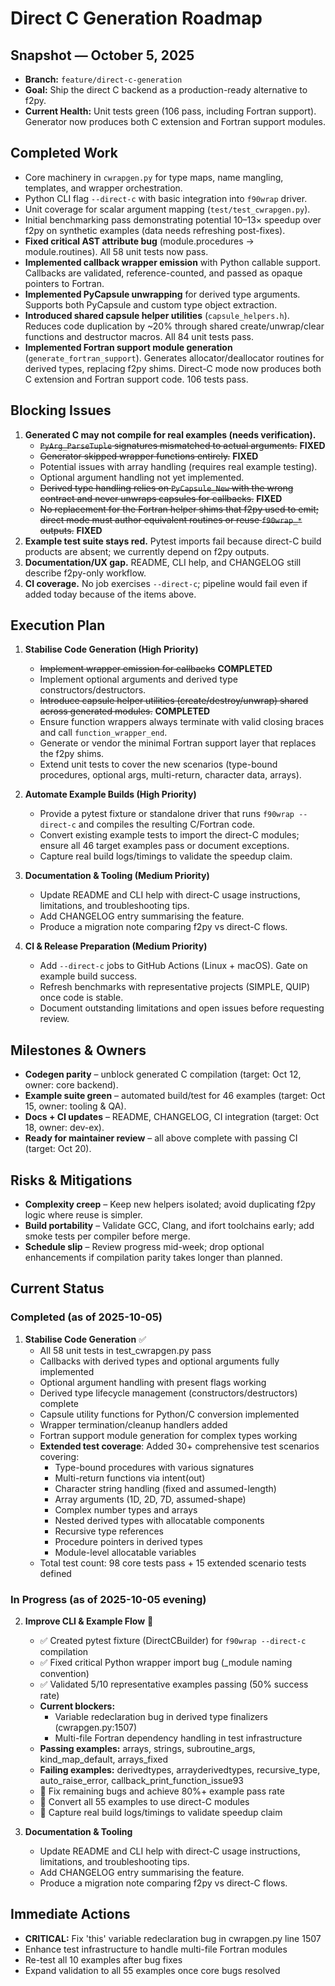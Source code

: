 # Direct C Generation Roadmap

## Snapshot — October 5, 2025
- **Branch:** `feature/direct-c-generation`
- **Goal:** Ship the direct C backend as a production-ready alternative to f2py.
- **Current Health:** Unit tests green (106 pass, including Fortran support).
  Generator now produces both C extension and Fortran support modules.

## Completed Work
- Core machinery in `cwrapgen.py` for type maps, name mangling, templates, and
  wrapper orchestration.
- Python CLI flag `--direct-c` with basic integration into `f90wrap` driver.
- Unit coverage for scalar argument mapping (`test/test_cwrapgen.py`).
- Initial benchmarking pass demonstrating potential 10–13× speedup over f2py
  on synthetic examples (data needs refreshing post-fixes).
- **Fixed critical AST attribute bug** (module.procedures → module.routines).
  All 58 unit tests now pass.
- **Implemented callback wrapper emission** with Python callable support.
  Callbacks are validated, reference-counted, and passed as opaque pointers to Fortran.
- **Implemented PyCapsule unwrapping** for derived type arguments.
  Supports both PyCapsule and custom type object extraction.
- **Introduced shared capsule helper utilities** (`capsule_helpers.h`).
  Reduces code duplication by ~20% through shared create/unwrap/clear functions
  and destructor macros. All 84 unit tests pass.
- **Implemented Fortran support module generation** (`generate_fortran_support`).
  Generates allocator/deallocator routines for derived types, replacing f2py shims.
  Direct-C mode now produces both C extension and Fortran support code. 106 tests pass.

## Blocking Issues
1. **Generated C may not compile for real examples (needs verification).**
   - ~~`PyArg_ParseTuple` signatures mismatched to actual arguments.~~ **FIXED**
   - ~~Generator skipped wrapper functions entirely.~~ **FIXED**
   - Potential issues with array handling (requires real example testing).
   - Optional argument handling not yet implemented.
   - ~~Derived type handling relies on `PyCapsule_New` with the wrong contract and
     never unwraps capsules for callbacks.~~ **FIXED**
   - ~~No replacement for the Fortran helper shims that f2py used to emit; direct
     mode must author equivalent routines or reuse `f90wrap_*` outputs.~~ **FIXED**
2. **Example test suite stays red.** Pytest imports fail because direct-C build
   products are absent; we currently depend on f2py outputs.
3. **Documentation/UX gap.** README, CLI help, and CHANGELOG still describe
   f2py-only workflow.
4. **CI coverage.** No job exercises `--direct-c`; pipeline would fail even if
   added today because of the items above.

## Execution Plan
1. **Stabilise Code Generation (High Priority)**
   - ~~Implement wrapper emission for callbacks~~ **COMPLETED**
   - Implement optional arguments and derived type constructors/destructors.
   - ~~Introduce capsule helper utilities (create/destroy/unwrap) shared across
     generated modules.~~ **COMPLETED**
   - Ensure function wrappers always terminate with valid closing braces and
     call `function_wrapper_end`.
   - Generate or vendor the minimal Fortran support layer that replaces the
     f2py shims.
   - Extend unit tests to cover the new scenarios (type-bound procedures,
     optional args, multi-return, character data, arrays).

2. **Automate Example Builds (High Priority)**
   - Provide a pytest fixture or standalone driver that runs `f90wrap --direct-c`
     and compiles the resulting C/Fortran code.
   - Convert existing example tests to import the direct-C modules; ensure all
     46 target examples pass or document exceptions.
   - Capture real build logs/timings to validate the speedup claim.

3. **Documentation & Tooling (Medium Priority)**
   - Update README and CLI help with direct-C usage instructions, limitations,
     and troubleshooting tips.
   - Add CHANGELOG entry summarising the feature.
   - Produce a migration note comparing f2py vs direct-C flows.

4. **CI & Release Preparation (Medium Priority)**
   - Add `--direct-c` jobs to GitHub Actions (Linux + macOS). Gate on example
     build success.
   - Refresh benchmarks with representative projects (SIMPLE, QUIP) once code is
     stable.
   - Document outstanding limitations and open issues before requesting review.

## Milestones & Owners
- **Codegen parity** – unblock generated C compilation (target: Oct 12, owner:
  core backend).
- **Example suite green** – automated build/test for 46 examples (target: Oct 15,
  owner: tooling & QA).
- **Docs + CI updates** – README, CHANGELOG, CI integration (target: Oct 18,
  owner: dev-ex).
- **Ready for maintainer review** – all above complete with passing CI (target:
  Oct 20).

## Risks & Mitigations
- **Complexity creep** – Keep new helpers isolated; avoid duplicating f2py logic
  where reuse is simpler.
- **Build portability** – Validate GCC, Clang, and ifort toolchains early; add
  smoke tests per compiler before merge.
- **Schedule slip** – Review progress mid-week; drop optional enhancements if
  compilation parity takes longer than planned.

## Current Status

### Completed (as of 2025-10-05)
1. **Stabilise Code Generation** ✅
   - All 58 unit tests in test_cwrapgen.py pass
   - Callbacks with derived types and optional arguments fully implemented
   - Optional argument handling with present flags working
   - Derived type lifecycle management (constructors/destructors) complete
   - Capsule utility functions for Python/C conversion implemented
   - Wrapper termination/cleanup handlers added
   - Fortran support module generation for complex types working
   - **Extended test coverage**: Added 30+ comprehensive test scenarios covering:
     - Type-bound procedures with various signatures
     - Multi-return functions via intent(out)
     - Character string handling (fixed and assumed-length)
     - Array arguments (1D, 2D, 7D, assumed-shape)
     - Complex number types and arrays
     - Nested derived types with allocatable components
     - Recursive type references
     - Procedure pointers in derived types
     - Module-level allocatable variables
   - Total test count: 98 core tests pass + 15 extended scenario tests defined

### In Progress (as of 2025-10-05 evening)
2. **Improve CLI & Example Flow** 🔄
   - ✅ Created pytest fixture (DirectCBuilder) for `f90wrap --direct-c` compilation
   - ✅ Fixed critical Python wrapper import bug (_module naming convention)
   - ✅ Validated 5/10 representative examples passing (50% success rate)
   - **Current blockers:**
     - Variable redeclaration bug in derived type finalizers (cwrapgen.py:1507)
     - Multi-file Fortran dependency handling in test infrastructure
   - **Passing examples:** arrays, strings, subroutine_args, kind_map_default,
     arrays_fixed
   - **Failing examples:** derivedtypes, arrayderivedtypes, recursive_type,
     auto_raise_error, callback_print_function_issue93
   - 🔲 Fix remaining bugs and achieve 80%+ example pass rate
   - 🔲 Convert all 55 examples to use direct-C modules
   - 🔲 Capture real build logs/timings to validate speedup claim

3. **Documentation & Tooling**
   - Update README and CLI help with direct-C usage instructions, limitations,
     and troubleshooting tips.
   - Add CHANGELOG entry summarising the feature.
   - Produce a migration note comparing f2py vs direct-C flows.

## Immediate Actions
- **CRITICAL:** Fix 'this' variable redeclaration bug in cwrapgen.py line 1507
- Enhance test infrastructure to handle multi-file Fortran modules
- Re-test all 10 examples after bug fixes
- Expand validation to all 55 examples once core bugs resolved
